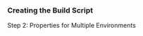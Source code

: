 ### Creating the Build Script
<section data-transition="fade-in slide-out">
    <p class="fragment current-visible">Step 2: Properties for Multiple Environments</p>
</section>
